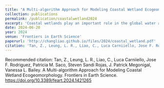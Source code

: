 ```yaml
---
title: "A Multi-algorithm Approach for Modeling Coastal Wetland Ecogeomorphology"
collection: publications
permalink: /publication/coastalwetland2024
excerpt: 'Coastal wetlands play an important role in the global water and biogeochemical cycles. Climate change is making them more difficult to adapt to the fluctuation of sea levels and other environment changes. Given the importance of eco-geomorphological processes for coastal wetland resilience, many eco-geomorphology models differing in complexity and numerical schemes have been developed in recent decades. But their divergent estimates on the response of coastal wetlands to climate change indicate that substantial structural uncertainties exist in these models. To investigate the structural uncertainty of coastal wetland eco-geomorphology models, we developed a multi-algorithm model framework of eco-geomorphological processes, such as mineral accretion and organic matter accretion, within a single hydrodynamics model. The framework is designed to explore possible ways to represent coastal wetland eco-geomorphology in Earth system models and reduce the related uncertainties in global applications. We tested this model framework at three representative coastal wetland sites: two saltmarsh wetland (Venice Lagoon and Plum Island Estuary) and a mangrove wetland (Hunter Estuary). Through the model-data comparison, we showed the importance to use a multi-algorithm ensemble approach for more robust predictions of the evolution of coastal wetlands. We also find that more observations of mineral and organic matter accretion at different elevations of coastal wetlands and evaluation of the coastal wetland models at different sites of diverse environments can help reduce the model uncertainty.'
date: 2024-06-20
year: 2024
venue: 'Frontiers in Earth Science'
paperurl: 'http://changliao.github.io/files/2024/coastal_wetland.pdf'
citation: 'Tan, Z., Leung, L. R., Liao, C., Luca Carniiello, Jose F. Rodriguez, Patricia M. Saco, Steven Sandi Rojas, J. Patrick Megonigal, Vanessa L. Bailey. A Multi-algorithm Approach for Modeling Coastal Wetland Ecogeomorphology. Frontiers in Earth Science. https://doi.org/10.3389/feart.2024.1421265'
---
```


Recommended citation: Tan, Z., Leung, L. R., Liao, C., Luca Carniiello, Jose F. Rodriguez, Patricia M. Saco, Steven Sandi Rojas, J. Patrick Megonigal, Vanessa L. Bailey. A Multi-algorithm Approach for Modeling Coastal Wetland Ecogeomorphology. Frontiers in Earth Science. https://doi.org/10.3389/feart.2024.1421265
